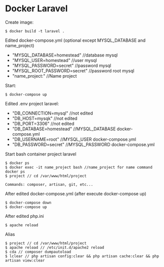 # Docker Laravel

Create image:

    $ docker build -t laravel .

Edited docker-compose.yml (optional except MYSQL_DATABASE and name_project)

- "MYSQL_DATABASE=homestead" //database mysql
- "MYSQL_USER=homestead" //user mysql
- "MYSQL_PASSWORD=secret" //password mysql
- "MYSQL_ROOT_PASSWORD=secret" //password root mysql
- "name_project:" //Name project

Start:

    $ docker-compose up
    
Edited .env project laravel:

- "DB_CONNECTION=mysql" //not edited
- "DB_HOST=mysqk" //not edited
- "DB_PORT=3306" //not edited
- "DB_DATABASE=homestead" //MYSQL_DATABASE docker-compose.yml
- "DB_USERNAME=root" //MYSQL_USER docker-compose.yml
- "DB_PASSWORD=secret" //MYSQL_PASSWORD docker-compose.yml

Start bash container project laravel

    $ docker ps
    $ docker exec -it name_project bash //name_project for name command docker ps
    $ project // cd /var/www/html/project
    
    Commands: composer, artisan, git, etc...
  
After edited docker-compose.yml (after execute docker-compose up)

    $ docker-compose down
    $ docker-compose up
    
After edited php.ini

    $ apache reload
    
Alias

    $ project // cd /var/www/html/project
    $ apache reload // /etc/init.d/apache2 reload
    $ cda // composer dumpautoload
    $ lclear // php artisan config:clear && php artisan cache:clear && php artisan view:clear
    
